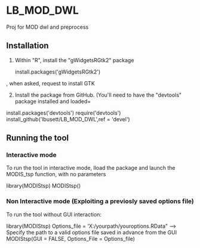 # LB_MOD_DWL
Proj for MOD dwl and preprocess

## Installation

1. Within "R", install the "gWidgetsRGtk2" package 

   install.packages('gWidgetsRGtk2')

, when asked, request to install GTK

2. Install the package from GitHub. (You'll need to have the "devtools" package installed and loaded=
 
  install.packages('devtools')
  require('devtools')
  install_github('lbusett/LB_MOD_DWL',ref = 'devel')

## Running the tool

### Interactive mode

To run the tool in interactive mode, lload the package and  launch the MODIS_tsp function, with no parameters

  library(MODIStsp)
  MODIStsp()

### Non Interactive mode (Exploiting a previosly saved options file)

To run the tool without GUI interaction: 

  library(MODIStsp) 
  Options_file = 'X:/yourpath/youroptions.RData"      --> Specify the path to a valid options file saved in advance from the GUI
  MODIStsp(GUI = FALSE, Options_File = Options_file)

